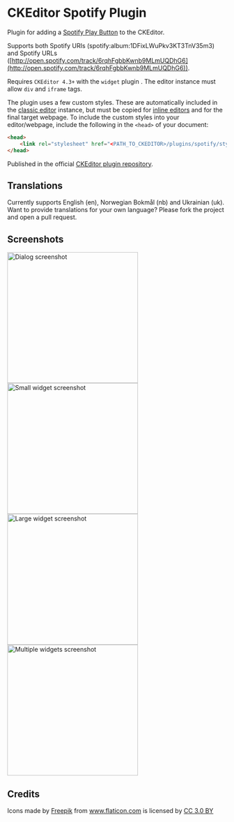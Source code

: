 # CKEditor Spotify Plugin

Plugin for adding a [Spotify Play Button](https://developer.spotify.com/documentation/widgets/guides/adding-a-spotify-play-button/) to the CKEditor.

Supports both Spotify URIs (spotify:album:1DFixLWuPkv3KT3TnV35m3) and Spotify URLs ([http://open.spotify.com/track/6rqhFgbbKwnb9MLmUQDhG6](http://open.spotify.com/track/6rqhFgbbKwnb9MLmUQDhG6)).

Requires `CKEditor 4.3+` with the `widget` plugin . The editor instance must allow `div` and `iframe` tags.

The plugin uses a few custom styles. These are automatically included in the [classic editor](https://ckeditor.com/docs/ckeditor4/latest/examples/classic.html) instance, but must be copied for [inline editors](https://ckeditor.com/docs/ckeditor4/latest/examples/inline.html) and for the final target webpage. To include the custom styles into your editor/webpage, include the following in the `<head>` of your document:

```html
<head>
    <link rel="stylesheet" href="<PATH_TO_CKEDITOR>/plugins/spotify/styles/spotify.css">
</head>
```

Published in the official [CKEditor plugin repository](https://ckeditor.com/cke4/addon/spotify).


## Translations

Currently supports English (en), Norwegian Bokmål (nb) and Ukrainian (uk). Want to provide translations for your own language? Please fork the project and open a pull request.


## Screenshots
<img src="/screenshots/spotify-plugin-dialog.png?raw=true" alt="Dialog screenshot" width="300">
<img src="/screenshots/spotify-plugin-small-widget.png?raw=true" alt="Small widget screenshot" width="300">
<img src="/screenshots/spotify-plugin-large-widget.png?raw=true" alt="Large widget screenshot" width="300">
<img src="/screenshots/spotify-plugin-multiple-widgets.png?raw=true" alt="Multiple widgets screenshot" width="300">


## Credits

<div>Icons made by <a href="https://www.flaticon.com/authors/freepik" title="Freepik">Freepik</a> from <a href="https://www.flaticon.com/"             title="Flaticon">www.flaticon.com</a> is licensed by <a href="http://creativecommons.org/licenses/by/3.0/"             title="Creative Commons BY 3.0" target="_blank">CC 3.0 BY</a></div>
